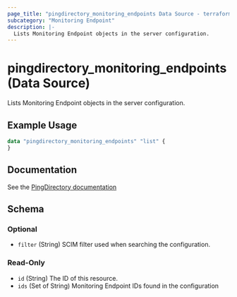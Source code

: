 ```yaml
---
page_title: "pingdirectory_monitoring_endpoints Data Source - terraform-provider-pingdirectory"
subcategory: "Monitoring Endpoint"
description: |-
  Lists Monitoring Endpoint objects in the server configuration.
---
```


# pingdirectory_monitoring_endpoints (Data Source)

Lists Monitoring Endpoint objects in the server configuration.

## Example Usage

```terraform
data "pingdirectory_monitoring_endpoints" "list" {
}
```

## Documentation
See the [PingDirectory documentation](https://docs.pingidentity.com/r/en-us/pingdirectory-93/pd_ds_config_statsd_monitor_endpoint)

<!-- schema generated by tfplugindocs -->
## Schema

### Optional

- `filter` (String) SCIM filter used when searching the configuration.

### Read-Only

- `id` (String) The ID of this resource.
- `ids` (Set of String) Monitoring Endpoint IDs found in the configuration

